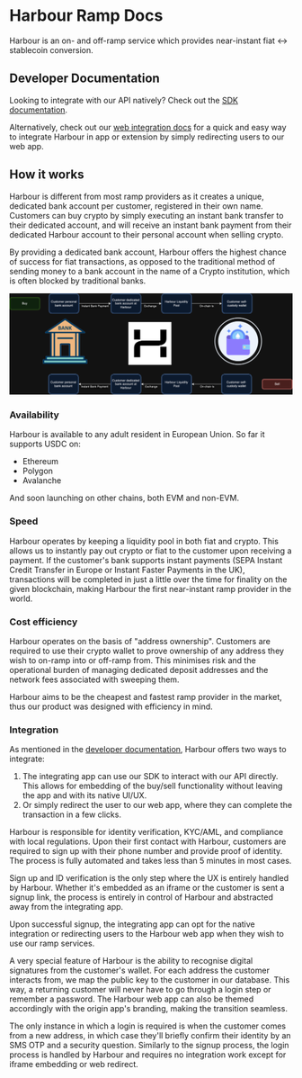 # Harbour Ramp Docs

Harbour is an on- and off-ramp service which provides near-instant fiat <-> stablecoin conversion.

## Developer Documentation

Looking to integrate with our API natively? Check out the [SDK documentation](./docs/index-sdk.md).

Alternatively, check out our [web integration docs](./docs/index-ramp.md) for a quick and easy way to integrate Harbour
in app or extension by simply redirecting users to our web app.

## How it works

Harbour is different from most ramp providers as it creates a unique, dedicated bank account per customer, registered
in their own name. Customers can buy crypto by simply executing an instant bank transfer to their dedicated account,
and will receive an instant bank payment from their dedicated Harbour account to their personal account when selling
crypto.

By providing a dedicated bank account, Harbour offers the highest chance of success for fiat transactions, as opposed
to the traditional method of sending money to a bank account in the name of a Crypto institution, which is often
blocked by traditional banks.

![Ramp Diagram](./docs/assets/buysell.drawio.png)

### Availability

Harbour is available to any adult resident in European Union. So far it supports USDC on:

- Ethereum
- Polygon
- Avalanche

And soon launching on other chains, both EVM and non-EVM.

### Speed

Harbour operates by keeping a liquidity pool in both fiat and crypto. This allows us to instantly pay out crypto or fiat
to the customer upon receiving a payment. If the customer's bank supports instant payments (SEPA Instant Credit Transfer
in Europe or Instant Faster Payments in the UK), transactions will be completed in just a little over the time for 
finality on the given blockchain, making Harbour the first near-instant ramp provider in the world.

### Cost efficiency

Harbour operates on the basis of "address ownership". Customers are required to use their crypto wallet to prove
ownership of any address they wish to on-ramp into or off-ramp from. This minimises risk and the operational burden
of managing dedicated deposit addresses and the network fees associated with sweeping them.

Harbour aims to be the cheapest and fastest ramp provider in the market, thus our product was designed with efficiency
in mind.

### Integration

As mentioned in the [developer documentation](#developer-documentation), Harbour offers two ways to integrate:

1. The integrating app can use our SDK to interact with our API directly. This allows for embedding of the buy/sell
   functionality without leaving the app and with its native UI/UX.
2. Or simply redirect the user to our web app, where they can complete the transaction in a few clicks.

Harbour is responsible for identity verification, KYC/AML, and compliance with local regulations.
Upon their first contact with Harbour, customers are required to sign up with their phone number and provide proof of
identity. The process is fully automated and takes less than 5 minutes in most cases.

Sign up and ID verification is the only step where the UX is entirely handled by Harbour. Whether it's embedded as an
iframe or the customer is sent a signup link, the process is entirely in control of Harbour and abstracted away from
the integrating app.

Upon successful signup, the integrating app can opt for the native integration or redirecting users to the Harbour web
app when they wish to use our ramp services.

A very special feature of Harbour is the ability to recognise digital signatures from the customer's wallet.
For each address the customer interacts from, we map the public key to the customer in our database.
This way, a returning customer will never have to go through a login step or remember a password.
The Harbour web app can also be themed accordingly with the origin app's branding, making the transition seamless.

The only instance in which a login is required is when the customer comes from a new address, in which case they'll
briefly confirm their identity by an SMS OTP and a security question. Similarly to the signup process, the login process
is handled by Harbour and requires no integration work except for iframe embedding or web redirect.
